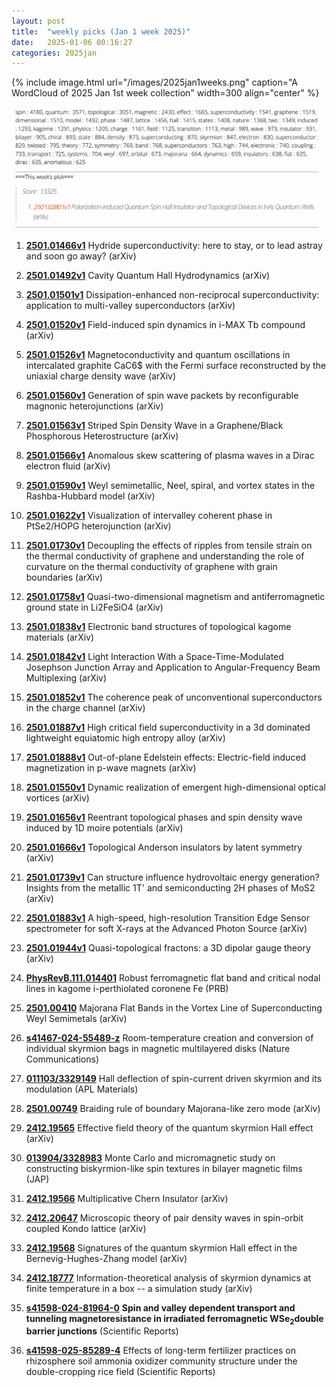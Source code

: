 ```yaml
---
layout: post
title:  "weekly picks (Jan 1 week 2025)"
date:   2025-01-06 00:16:27
categories: 2025jan
---
```


{% include image.html url="/images/2025jan1weeks.png" caption="A WordCloud of 2025 Jan 1st week collection" width=300 align="center" %}



<img src="/images/2025jan1weeks-pick.png">



1. **[2501.01466v1](https://arxiv.org/abs/2501.01466)** Hydride superconductivity: here to stay, or to lead astray and soon go away? (arXiv)

1. **[2501.01492v1](https://arxiv.org/abs/2501.01492)** Cavity Quantum Hall Hydrodynamics (arXiv)

1. **[2501.01501v1](https://arxiv.org/abs/2501.01501)** Dissipation-enhanced non-reciprocal superconductivity: application to multi-valley superconductors (arXiv)

1. **[2501.01520v1](https://arxiv.org/abs/2501.01520)** Field-induced spin dynamics in i-MAX Tb compound (arXiv)

1. **[2501.01526v1](https://arxiv.org/abs/2501.01526)** Magnetoconductivity and quantum oscillations in intercalated graphite CaC6$ with the Fermi surface reconstructed by the uniaxial charge density wave (arXiv)

1. **[2501.01560v1](https://arxiv.org/abs/2501.01560)** Generation of spin wave packets by reconfigurable magnonic heterojunctions (arXiv)

1. **[2501.01563v1](https://arxiv.org/abs/2501.01563)** Striped Spin Density Wave in a Graphene/Black Phosphorous Heterostructure (arXiv)

1. **[2501.01566v1](https://arxiv.org/abs/2501.01566)** Anomalous skew scattering of plasma waves in a Dirac electron fluid (arXiv)

1. **[2501.01590v1](https://arxiv.org/abs/2501.01590)** Weyl semimetallic, Neel, spiral, and vortex states in the Rashba-Hubbard model (arXiv)

1. **[2501.01622v1](https://arxiv.org/abs/2501.01622)** Visualization of intervalley coherent phase in PtSe2/HOPG heterojunction (arXiv)

1. **[2501.01730v1](https://arxiv.org/abs/2501.01730)** Decoupling the effects of ripples from tensile strain on the thermal conductivity of graphene and understanding the role of curvature on the thermal conductivity of graphene with grain boundaries (arXiv)

1. **[2501.01758v1](https://arxiv.org/abs/2501.01758)** Quasi-two-dimensional magnetism and antiferromagnetic ground state in Li2FeSiO4 (arXiv)

1. **[2501.01838v1](https://arxiv.org/abs/2501.01838)** Electronic band structures of topological kagome materials (arXiv)

1. **[2501.01842v1](https://arxiv.org/abs/2501.01842)** Light Interaction With a Space-Time-Modulated Josephson Junction Array and Application to Angular-Frequency Beam Multiplexing (arXiv)

1. **[2501.01852v1](https://arxiv.org/abs/2501.01852)** The coherence peak of unconventional superconductors in the charge channel (arXiv)

1. **[2501.01887v1](https://arxiv.org/abs/2501.01887)** High critical field superconductivity in a 3d dominated lightweight equiatomic high entropy alloy (arXiv)

1. **[2501.01888v1](https://arxiv.org/abs/2501.01888)** Out-of-plane Edelstein effects: Electric-field induced magnetization in p-wave magnets (arXiv)

1. **[2501.01550v1](https://arxiv.org/abs/2501.01550)** Dynamic realization of emergent high-dimensional optical vortices (arXiv)

1. **[2501.01656v1](https://arxiv.org/abs/2501.01656)** Reentrant topological phases and spin density wave induced by 1D moire potentials (arXiv)

1. **[2501.01666v1](https://arxiv.org/abs/2501.01666)** Topological Anderson insulators by latent symmetry (arXiv)

1. **[2501.01739v1](https://arxiv.org/abs/2501.01739)** Can structure influence hydrovoltaic energy generation? Insights from the metallic 1T' and semiconducting 2H phases of MoS2 (arXiv)

1. **[2501.01883v1](https://arxiv.org/abs/2501.01883)** A high-speed, high-resolution Transition Edge Sensor spectrometer for soft X-rays at the Advanced Photon Source (arXiv)

1. **[2501.01944v1](https://arxiv.org/abs/2501.01944)** Quasi-topological fractons: a 3D dipolar gauge theory (arXiv)






1. **[PhysRevB.111.014401](https://journals.aps.org/prb/abstract/10.1103/PhysRevB.111.014401)** Robust ferromagnetic flat band and critical nodal lines in kagome i-perthiolated coronene Fe (PRB)





1. **[2501.00410](https://arxiv.org/abs/2501.00410)** Majorana Flat Bands in the Vortex Line of Superconducting Weyl Semimetals (arXiv)


1. **[s41467-024-55489-z](https://www.nature.com/articles/s41467-024-55489-z)** Room-temperature creation and conversion of individual skyrmion bags in magnetic multilayered disks (Nature Communications)



1. **[011103/3329149](https://pubs.aip.org/aip/apm/article/13/1/011103/3329149)** Hall deflection of spin-current driven skyrmion and its modulation (APL Materials)


1. **[2501.00749](https://arxiv.org/abs/2501.00749)** Braiding rule of boundary Majorana-like zero mode (arXiv)



1. **[2412.19565](https://arxiv.org/abs/2412.19565)** Effective field theory of the quantum skyrmion Hall effect (arXiv)



1. **[013904/3328983](https://pubs.aip.org/aip/jap/article/137/1/013904/3328983)** Monte Carlo and micromagnetic study on constructing biskyrmion-like spin textures in bilayer magnetic films (JAP)


1. **[2412.19566](https://arxiv.org/abs/2412.19566)** Multiplicative Chern Insulator (arXiv)



1. **[2412.20647](https://arxiv.org/abs/2412.20647)** Microscopic theory of pair density waves in spin-orbit coupled Kondo lattice (arXiv)




1. **[2412.19568](https://arxiv.org/abs/2412.19568)** Signatures of the quantum skyrmion Hall effect in the Bernevig-Hughes-Zhang model (arXiv)



1. **[2412.18777](https://arxiv.org/abs/2412.18777)** Information-theoretical analysis of skyrmion dynamics at finite temperature in a box -- a simulation study (arXiv)


1. **[s41598-024-81964-0](https://www.nature.com/articles/s41598-024-81964-0)** <b>Spin and valley dependent transport and tunneling magnetoresistance in irradiated ferromagnetic WSe</b><sub><b>2</b></sub><b>double barrier junctions</b> (Scientific Reports)

1. **[s41598-025-85289-4](https://www.nature.com/articles/s41598-025-85289-4)** Effects of long-term fertilizer practices on rhizosphere soil ammonia oxidizer community structure under the double-cropping rice field (Scientific Reports)

